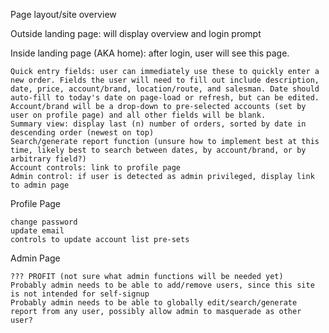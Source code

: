 Page layout/site overview

Outside landing page: will display overview and login prompt

Inside landing page (AKA home): after login, user will see this page.

    Quick entry fields: user can immediately use these to quickly enter a new order. Fields the user will need to fill out include description, date, price, account/brand, location/route, and salesman. Date should auto-fill to today's date on page-load or refresh, but can be edited. Account/brand will be a drop-down to pre-selected accounts (set by user on profile page) and all other fields will be blank.
    Summary view: display last (n) number of orders, sorted by date in descending order (newest on top)
    Search/generate report function (unsure how to implement best at this time, likely best to search between dates, by account/brand, or by arbitrary field?)
    Account controls: link to profile page
    Admin control: if user is detected as admin privileged, display link to admin page

Profile Page

    change password
    update email
    controls to update account list pre-sets

Admin Page

    ??? PROFIT (not sure what admin functions will be needed yet)
    Probably admin needs to be able to add/remove users, since this site is not intended for self-signup
    Probably admin needs to be able to globally edit/search/generate report from any user, possibly allow admin to masquerade as other user?
